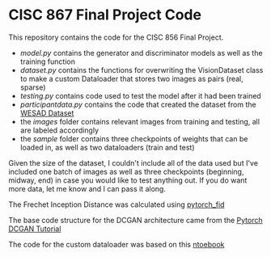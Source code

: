 # CISC 867 Final Project Code

This repository contains the code for the CISC 856 Final Project. 

- _model.py_ contains the generator and discriminator models as well as the training function
- _dataset.py_ contains the functions for overwriting the VisionDataset class to make a custom Dataloader that stores two images as pairs (real, sparse)
- _testing.py_ contains code used to test the model after it had been trained 
- _participantdata.py_ contains the code that created the dataset from the [WESAD Dataset](https://archive.ics.uci.edu/ml/datasets/WESAD+%28Wearable+Stress+and+Affect+Detection%29) 
- the _images_ folder contains relevant images from training and testing, all are labeled accordingly
- the _sample_ folder contains three checkpoints of weights that can be loaded in, as well as two dataloaders (train and test) 


Given the size of the dataset, I couldn't include all of the data used but I've included one batch of images as well as three checkpoints (beginning, midway, end) in case you would like to test anything out. If you do want more data, let me know and I can pass it along. 

The Frechet Inception Distance was calculated using [pytorch_fid](https://github.com/mseitzer/pytorch-fid)

The base code structure for the DCGAN architecture came from the [Pytorch DCGAN Tutorial](https://pytorch.org/tutorials/beginner/dcgan_faces_tutorial.html)

The code for the custom dataloader was based on this [ntoebook](https://colab.research.google.com/github/trsvchn/stackoverflow-notebooks/blob/master/custom-vision-dataset.ipynb#scrollTo=sYQ269D9QXo2)
